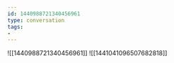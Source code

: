 ```yaml
---
id: 1440988721340456961
type: conversation
tags:
- 
---
```

![[1440988721340456961]]
![[1441041096507682818]]

